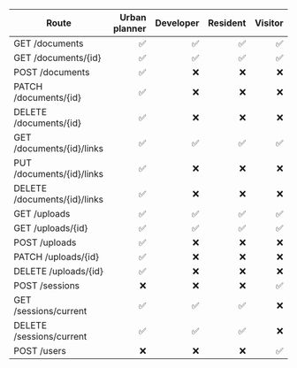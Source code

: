 | Route                        | Urban planner | Developer | Resident | Visitor |
| ---------------------------- | ------------: | --------: | -------: | ------: |
| GET /documents               |            ✅ |        ✅ |       ✅ |      ✅ |
| GET /documents/{id}          |            ✅ |        ✅ |       ✅ |      ✅ |
| POST /documents              |            ✅ |        ❌ |       ❌ |      ❌ |
| PATCH /documents/{id}        |            ✅ |        ❌ |       ❌ |      ❌ |
| DELETE /documents/{id}       |            ✅ |        ❌ |       ❌ |      ❌ |
| GET /documents/{id}/links    |            ✅ |        ✅ |       ✅ |      ✅ |
| PUT /documents/{id}/links    |            ✅ |        ❌ |       ❌ |      ❌ |
| DELETE /documents/{id}/links |            ✅ |        ❌ |       ❌ |      ❌ |
| GET /uploads                 |            ✅ |        ✅ |       ✅ |      ✅ |
| GET /uploads/{id}            |            ✅ |        ✅ |       ✅ |      ✅ |
| POST /uploads                |            ✅ |        ❌ |       ❌ |      ❌ |
| PATCH /uploads/{id}          |            ✅ |        ❌ |       ❌ |      ❌ |
| DELETE /uploads/{id}         |            ✅ |        ❌ |       ❌ |      ❌ |
| POST /sessions               |            ❌ |        ❌ |       ❌ |      ✅ |
| GET /sessions/current        |            ✅ |        ✅ |       ✅ |      ❌ |
| DELETE /sessions/current     |            ✅ |        ✅ |       ✅ |      ❌ |
| POST /users                  |            ❌ |        ❌ |       ❌ |      ✅ |
